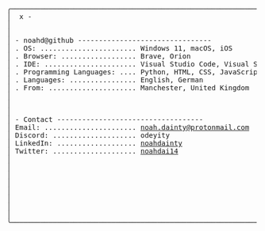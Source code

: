 <pre>
╭──────────────────────────────────────────────────────────────────────────────────────────────────────────────╮
│  x -                                                                                                         │
│                                                                                                              │
│                                                                                                              │
│ - noahd@github --------------------------------                                                              │
│ . OS: ....................... Windows 11, macOS, iOS                                                         │
│ . Browser: .................. Brave, Orion                                                                   │
│ . IDE: ...................... Visual Studio Code, Visual Studio                                              │
│ . Programming Languages: .... Python, HTML, CSS, JavaScript, C#                                              │
│ . Languages: ................ English, German                                                                │
│ . From: ..................... Manchester, United Kingdom                                                     │
│                                                                                                              │
│                                                                                                              │
│                                                                                                              │
│ - Contact -----------------------------------                                                                │
│ Email: ...................... <a href="mailto:noah.dainty@protonmail.com">noah.dainty@protonmail.com</a>                                                     │
│ Discord: .................... odeyity                                                                        │
│ LinkedIn: ................... <a href="https://linkedin.com/in/noahdainty">noahdainty</a>                                                                     │
│ Twitter: .................... <a href="https://x.com/noahdai14">noahdai14</a>                                                                      │  
│                                                                                                              │
│                                                                                                              │
│                                                                                                              │
│                                                                                                              │
│                                                                                                              │
│                                                                                                              │
│                                                                                                              │
│                                                                                                              │
╰──────────────────────────────────────────────────────────────────────────────────────────────────────────────╯
</pre>
